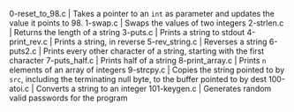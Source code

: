0-reset_to_98.c | Takes a pointer to an `int` as parameter and updates the value it points to 98.
1-swap.c | Swaps the values of two integers
2-strlen.c | Returns the length of a string 
3-puts.c | Prints a string to stdout
4-print_rev.c | Prints a string, in reverse
5-rev_string.c | Reverses a string
6-puts2.c | Prints every other character of a string, starting with the first character
7-puts_half.c | Prints half of a string 
8-print_array.c | Prints `n` elements of an array of integers 
9-strcpy.c | Copies the string pointed to by `src`, including the terminating null byte, to the buffer pointed to by dest
100-atoi.c | Converts a string to an integer
101-keygen.c | Generates random valid passwords for the program
